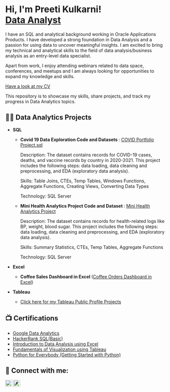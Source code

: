 <h1>Hi, I'm Preeti Kulkarni!<br/><a href="https://github.com/preetitorvi"></a> <a href="https://www.linkedin.com/in/preetikulkarnitorvi/">Data Analyst</a></h1>
I have an SQL and analytical background working in Oracle Applications Products. I have developed a strong foundation in Data Analysis and a passion for using data to uncover meaningful insights. I am excited to bring my technical and analytical skills to the field of data analysis/business analysis as an entry-level data specialist. 

Apart from work, I enjoy attending webinars related to data space, conferences, and meetups and I am always looking for opportunities to expand my knowledge and skills. 

[Have a look at my CV](https://github.com/preetitorvi/preetitorvi/blob/main/Preeti_Kulkarni_Resume.pdf)

This repository is to showcase my skills, share projects, and track my progress in Data Analytics topics.

<h2>👨‍💻 Data Analytics Projects </h2>

- <b>SQL </b>
  - <b>Covid 19 Data Exploration Code and Datasets </b>: [COVID Portfolio Project.sql](https://github.com/preetitorvi/Portfolio-Projects/tree/main/Covid%20Data%20Exploration)

     Description: The dataset contains records for COVID-19 cases, deaths, and vaccine records by country in 2020-2021. This project includes the following steps: data loading, data 
     cleaning and preprocessing, and EDA (exploratory data analysis).

     Skills: Table Joins, CTEs, Temp Tables, Windows Functions, Aggregate Functions, Creating Views, Converting Data Types

     Technology: SQL Server

   - <b>Mini Health Analytics Project Code and Dataset </b>: [Mini Health Analytics Project](https://github.com/preetitorvi/Portfolio-Projects/tree/main/SQL%20Project%20Health%20Analytics%20)

     Description: The dataset contains records for health-related logs like BP, weight, blood sugar. This project includes the following steps: data loading, data 
     cleaning and preprocessing, and EDA (exploratory data analysis).

     Skills: Summary Statistics, CTEs, Temp Tables, Aggregate Functions

     Technology: SQL Server

- <b>Excel </b>
  - <b> Coffee Sales Dashboard in Excel </b>([Coffee Orders Dashboard in Excel](https://github.com/preetitorvi/Portfolio-Projects/tree/main/Coffee%20Orders%20Dashboard%20in%20Excel))
    
- <b>Tableau </b>
  - [Click here for my Tableau Public Profile Projects](https://public.tableau.com/app/profile/preetikulkarni/vizzes)


<h2>📺 Certifications</h2>

- [Google Data Analytics](https://www.coursera.org/account/accomplishments/professional-cert/HFAA887879Y6)
- [HackerRank SQL(Basic)](https://www.hackerrank.com/certificates/69a9f9f1cacc)
- [Introduction to Data Analysis using Excel](https://www.coursera.org/account/accomplishments/verify/GPLEGKK9U79T)
- [Fundamentals of Visualization using Tableau](https://www.coursera.org/account/accomplishments/verify/39HK6RDV4AVF)
- [Python for Everybody (Getting Started with Python)](https://www.coursera.org/account/accomplishments/verify/VAJQ55CVYHA2)

<h2> 🤳 Connect with me:</h2>

[<img align="left" alt="PreetiKulkarni | Tableau" width="22px" src="https://surveymonkey-assets.s3.amazonaws.com/papiasset/apps/logos/2e989404-aed0-41ea-9198-ddc1c76d7a4a" />][tableau]
[<img align="left" alt="PreetiKulkarni | LinkedIn" width="22px" src="https://cdn.jsdelivr.net/npm/simple-icons@v3/icons/linkedin.svg" />][linkedin]

[tableau]: https://public.tableau.com/app/profile/preetikulkarni/vizzes
[linkedin]: https://linkedin.com/in/preetikulkarnitorvi

<!--
**preetitorvi/preetitorvi** is a ✨ _special_ ✨ repository because its `README.md` (this file) appears on your GitHub profile.

Here are some ideas to get you started:

- 🔭 I’m currently working on ...
- 🌱 I’m currently learning ...
- 👯 I’m looking to collaborate on ...
- 🤔 I’m looking for help with ...
- 💬 Ask me about ...
- 📫 How to reach me: ...
- 😄 Pronouns: ...
- ⚡ Fun fact: ...
-->
- 
